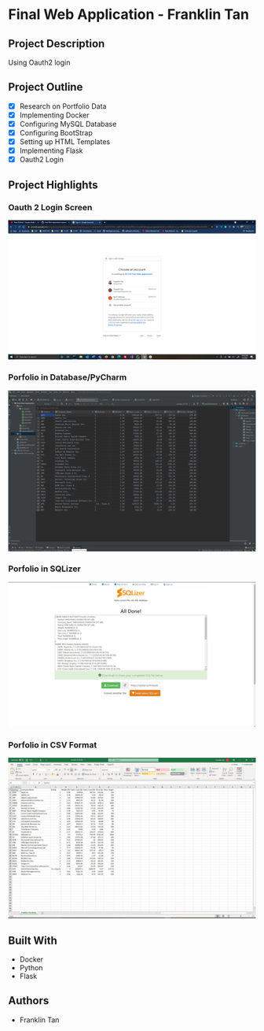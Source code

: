 # Final Web Application - Franklin Tan
## Project Description
Using Oauth2 login
## Project Outline
* [x] Research on Portfolio Data
* [x] Implementing Docker
* [x] Configuring MySQL Database
* [x] Configuring BootStrap
* [x] Setting up HTML Templates
* [x] Implementing Flask 
* [x] Oauth2 Login

## Project Highlights
### Oauth 2 Login Screen
![OAuth2](/screenshots/Oauth2%20Login%20Working.png)
### Porfolio in Database/PyCharm
![PortfolioDB](/screenshots/Portfolio-in-Database.JPG)
### Porfolio in SQLizer
![PortfolioCSVtoSQL](/screenshots/Portfoilio-Sqlizer.JPG)
### Porfolio in CSV Format
![PortfolioCSV](/screenshots/Porfolio-in-CSV.JPG)

## Built With
* Docker
* Python
* Flask

## Authors
* Franklin Tan 